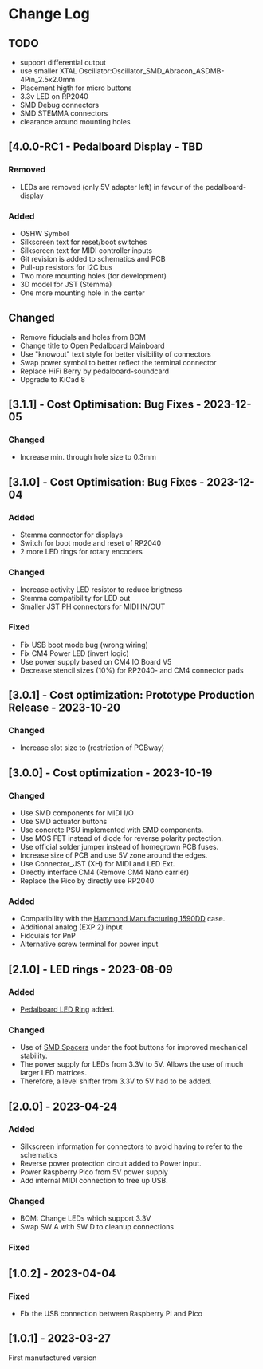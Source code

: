 # Change Log

## TODO

- support differential output
- use smaller XTAL Oscillator:Oscillator_SMD_Abracon_ASDMB-4Pin_2.5x2.0mm
- Placement higth for micro buttons
- 3.3v LED on RP2040
- SMD Debug connectors
- SMD STEMMA connectors
- clearance around mounting holes

## [4.0.0-RC1 - Pedalboard Display - TBD

### Removed

- LEDs are removed (only 5V adapter left) in favour of the pedalboard-display

### Added

- OSHW Symbol
- Silkscreen text for reset/boot switches
- Silkscreen text for MIDI controller inputs
- Git revision is added to schematics and PCB
- Pull-up resistors for I2C bus
- Two more mounting holes (for development)
- 3D model for JST (Stemma)
- One more mounting hole in the center

## Changed

- Remove fiducials and holes from BOM
- Change title to Open Pedalboard Mainboard
- Use "knowout" text style for better visibility of connectors
- Swap power symbol to better reflect the terminal connector
- Replace HiFi Berry by pedalboard-soundcard
- Upgrade to KiCad 8

## [3.1.1] - Cost Optimisation:  Bug Fixes - 2023-12-05

### Changed

- Increase min. through hole size to 0.3mm

## [3.1.0] - Cost Optimisation:  Bug Fixes - 2023-12-04

### Added

- Stemma connector for displays
- Switch for boot mode and reset of RP2040
- 2 more LED rings for rotary encoders

### Changed

- Increase activity LED resistor to reduce brigtness
- Stemma compatibility for LED out
- Smaller JST PH connectors for MIDI IN/OUT

### Fixed

- Fix USB boot mode bug (wrong wiring)
- Fix CM4 Power LED (invert logic)
- Use power supply based on CM4 IO Board V5
- Decrease stencil sizes (10%) for RP2040- and CM4 connector pads

## [3.0.1] - Cost optimization: Prototype Production Release - 2023-10-20

### Changed

- Increase slot size to (restriction of PCBway)

## [3.0.0] - Cost optimization - 2023-10-19

### Changed

- Use SMD components for MIDI I/O
- Use SMD actuator buttons
- Use concrete PSU implemented with SMD components.
- Use MOS FET instead of diode for reverse polarity protection.
- Use official solder jumper instead of homegrown PCB fuses.
- Increase size of PCB and use 5V zone around the edges.
- Use Connector_JST (XH) for MIDI and LED Ext.
- Directly interface CM4 (Remove CM4 Nano carrier)
- Replace the Pico by directly use RP2040

### Added

- Compatibility with the [Hammond Manufacturing 1590DD](https://www.hammfg.com/files/parts/pdf/1590DD.pdf) case.
- Additional analog (EXP 2) input
- Fidcuials for PnP
- Alternative screw terminal for power input

## [2.1.0] - LED rings - 2023-08-09

### Added

- [Pedalboard LED Ring](https://github.com/pedalboard/pedalboard-led-ring) added.

### Changed

- Use of [SMD Spacers](https://www.digikey.ch/de/products/detail/w%C3%BCrth-elektronik/9774027151R/5320625)
  under the foot buttons for improved mechanical stability.
- The power supply for LEDs from 3.3V to 5V. Allows the use of much larger LED matrices.
- Therefore, a level shifter from 3.3V to 5V had to be added.

## [2.0.0] - 2023-04-24

### Added

- Silkscreen information for connectors to avoid having to refer to the schematics
- Reverse power protection circuit added to Power input.
- Power Raspberry Pico from 5V power supply
- Add internal MIDI connection to free up USB.

### Changed

- BOM: Change LEDs which support 3.3V
- Swap SW A with SW D to cleanup connections

### Fixed

## [1.0.2] - 2023-04-04

### Fixed

- Fix the USB connection between Raspberry Pi and Pico

## [1.0.1] - 2023-03-27

First manufactured version

